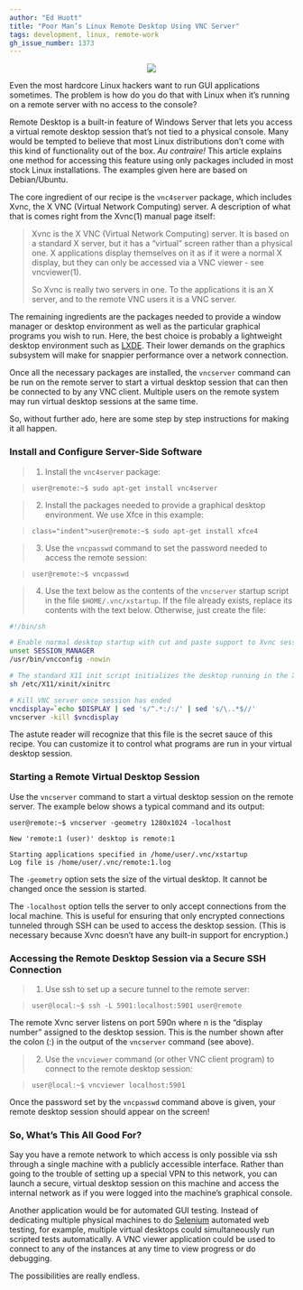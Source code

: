 ```yaml
---
author: "Ed Huott"
title: "Poor Man’s Linux Remote Desktop Using VNC Server"
tags: development, linux, remote-work
gh_issue_number: 1373
---
```


<div class="separator" style="clear: both; text-align: center;"><img border="0" src="/blog/2016/07/21/poor-mans-linux-remote-desktop/EdBlogSDscreen.jpg"/></div>

Even the most hardcore Linux hackers want to run GUI applications sometimes. The problem is how do you do that with Linux when it’s running on a remote server with no access to the console?

Remote Desktop is a built-in feature of Windows Server that lets you access a virtual remote desktop session that’s not tied to a physical console. Many would be tempted to believe that most Linux distributions don’t come with this kind of functionality out of the box. *Au contraire!* This article explains one method for accessing this feature using only packages included in most stock Linux installations. The examples given here are based on Debian/Ubuntu.

The core ingredient of our recipe is the `vnc4server` package, which includes Xvnc, the X VNC (Virtual Network Computing) server. A description of what that is comes right from the Xvnc(1) manual page itself:

>Xvnc is the X VNC (Virtual Network Computing) server.  It is based on
a standard X server, but it has a “virtual” screen rather than a
physical one.  X applications display themselves on it as if it were
a normal X display, but they can only be accessed via a VNC viewer -
see vncviewer(1).
>
>So Xvnc is really two servers in one. To the applications it is an X
server, and to the remote VNC users it is a VNC server.

The remaining ingredients are the packages needed to provide a window manager or desktop environment as well as the particular graphical programs you wish to run. Here, the best choice is probably a lightweight desktop environment such as [LXDE](https://lxde.org/). Their lower demands on the graphics subsystem will make for snappier performance over a network connection.

Once all the necessary packages are installed, the `vncserver` command can be run on the remote server to start a virtual desktop session that can then be connected to by any VNC client. Multiple users on the remote system may run virtual desktop sessions at the same time. 

So, without further ado, here are some step by step instructions for making it all happen.

### Install and Configure Server-Side Software

>1. Install the `vnc4server` package:

>`user@remote:~$ sudo apt-get install vnc4server`

>2. Install the packages needed to provide a graphical desktop environment. We use Xfce in this example:

>`class="indent">user@remote:~$ sudo apt-get install xfce4`

>3. Use the `vncpasswd` command to set the password needed to access the remote session:

>`user@remote:~$ vncpasswd`

>4. Use the text below as the contents of the `vncserver` startup script in the file `$HOME/.vnc/xstartup`. If the file already exists, replace its contents with the text below. Otherwise, just create the file:

```bash
#!/bin/sh

# Enable normal desktop startup with cut and paste support to Xvnc session
unset SESSION_MANAGER
/usr/bin/vncconfig -nowin

# The standard X11 init script initializes the desktop running in the Xvnc server
sh /etc/X11/xinit/xinitrc

# Kill VNC server once session has ended
vncdisplay=`echo $DISPLAY | sed 's/^.*:/:/' | sed 's/\..*$//'
vncserver -kill $vncdisplay
```

The astute reader will recognize that this file is the secret sauce of this recipe. You can customize it to control what programs are run in your virtual desktop session.

### Starting a Remote Virtual Desktop Session

Use the `vncserver` command to start a virtual desktop session on the remote server. The example below shows a typical command and its output:

```
user@remote:~$ vncserver -geometry 1280x1024 -localhost

New 'remote:1 (user)' desktop is remote:1

Starting applications specified in /home/user/.vnc/xstartup
Log file is /home/user/.vnc/remote:1.log
```

The `-geometry` option sets the size of the virtual desktop. It cannot be changed once the session is started.

The `-localhost` option tells the server to only accept connections from the local machine. This is useful for ensuring that only encrypted connections tunneled through SSH can be used to access the desktop session. (This is necessary because Xvnc doesn’t have any built-in support for encryption.)

### Accessing the Remote Desktop Session via a Secure SSH Connection

>1. Use ssh to set up a secure tunnel to the remote server:

>`user@local:~$ ssh -L 5901:localhost:5901 user@remote`

The remote Xvnc server listens on port 590n where n is the “display number” assigned to the desktop session. This is the number shown after the colon (:) in the output of the `vncserver` command (see above).

>2. Use the `vncviewer` command (or other VNC client program) to connect to the remote desktop session:

>`user@local:~$ vncviewer localhost:5901`

Once the password set by the `vncpasswd` command above is given, your remote desktop session should appear on the screen!

### So, What’s This All Good For?

Say you have a remote network to which access is only possible via ssh through a single machine with a publicly accessible interface. Rather than going to the trouble of setting up a special VPN to this network, you can launch a secure, virtual desktop session on this machine and access the internal network as if you were logged into the machine’s graphical console.

Another application would be for automated GUI testing. Instead of dedicating multiple physical machines to do [Selenium](http://www.seleniumhq.org/) automated web testing, for example, multiple virtual desktops could simultaneously run scripted tests automatically. A VNC viewer application could be used to connect to any of the instances at any time to view progress or do debugging.

The possibilities are really endless.
